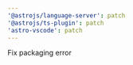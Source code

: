 ```yaml
---
'@astrojs/language-server': patch
'@astrojs/ts-plugin': patch
'astro-vscode': patch
---
```


Fix packaging error
